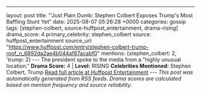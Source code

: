 ---
layout: post
title: "'Just Plain Dumb: Stephen Colbert Exposes Trump's Most Baffling Stunt Yet"
date: 2025-08-07 05:26:28 +0000
categories: gossip
tags: [stephen-colbert, source-huffpost_entertainment, drama-rising]
drama_score: 4
primary_celebrity: stephen_colbert
source: huffpost_entertainment
source_url: "https://www.huffpost.com/entry/stephen-colbert-trump-roof_n_6892da2ae4b044af87acabf0"
mentions: {stephen_colbert: 2, 'trump: 2} --- The president spoke to the media from a "highly unusual location." **Drama Score:** 4 | **Level:** RISING **Celebrities Mentioned:** Stephen Colbert, Trump [Read full article at Huffpost Entertainment](https://www.huffpost.com/entry/stephen-colbert-trump-roof_n_6892da2ae4b044af87acabf0) --- *This post was automatically generated from RSS feeds. Drama scores are calculated based on mention frequency and source reliability.*